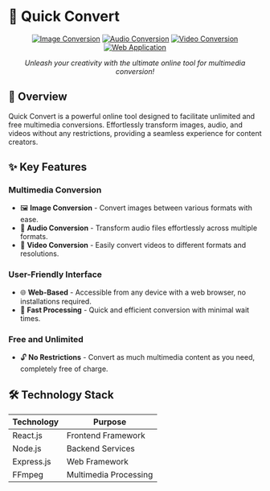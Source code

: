 # 🚀 **Quick Convert**

<div align="center">

[![Image Conversion](https://img.shields.io/badge/Image%20Conversion-FF6F61?style=for-the-badge&logo=imagemagick&logoColor=white)](https://imagemagick.org/)
[![Audio Conversion](https://img.shields.io/badge/Audio%20Conversion-3E8EDE?style=for-the-badge&logo=ffmpeg&logoColor=white)](https://ffmpeg.org/)
[![Video Conversion](https://img.shields.io/badge/Video%20Conversion-FF5722?style=for-the-badge&logo=ffmpeg&logoColor=white)](https://ffmpeg.org/)
[![Web Application](https://img.shields.io/badge/Web%20App-4CAF50?style=for-the-badge&logo=react&logoColor=white)](https://reactjs.org/)

*Unleash your creativity with the ultimate online tool for multimedia conversion!*

</div>

## 🎯 Overview

Quick Convert is a powerful online tool designed to facilitate unlimited and free multimedia conversions. Effortlessly transform images, audio, and videos without any restrictions, providing a seamless experience for content creators.

## ✨ Key Features

### Multimedia Conversion
- 🖼️ **Image Conversion** - Convert images between various formats with ease.
- 🎵 **Audio Conversion** - Transform audio files effortlessly across multiple formats.
- 🎥 **Video Conversion** - Easily convert videos to different formats and resolutions.

### User-Friendly Interface
- 🌐 **Web-Based** - Accessible from any device with a web browser, no installations required.
- 🚀 **Fast Processing** - Quick and efficient conversion with minimal wait times.

### Free and Unlimited
- 🔓 **No Restrictions** - Convert as much multimedia content as you need, completely free of charge.

## 🛠️ Technology Stack

<div align="center">

| Technology      | Purpose                       |
|-----------------|-------------------------------|
| React.js        | Frontend Framework             |
| Node.js         | Backend Services               |
| Express.js      | Web Framework                  |
| FFmpeg          | Multimedia Processing          |

</div>